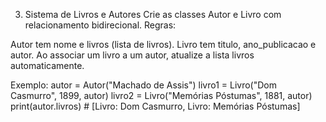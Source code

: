 3. Sistema de Livros e Autores 
Crie as classes Autor e Livro com relacionamento bidirecional.
Regras:

Autor tem nome e livros (lista de livros).
Livro tem titulo, ano_publicacao e autor.
Ao associar um livro a um autor, atualize a lista livros automaticamente.

Exemplo:
autor = Autor("Machado de Assis")
livro1 = Livro("Dom Casmurro", 1899, autor)
livro2 = Livro("Memórias Póstumas", 1881, autor)
print(autor.livros)  # [Livro: Dom Casmurro, Livro: Memórias Póstumas]